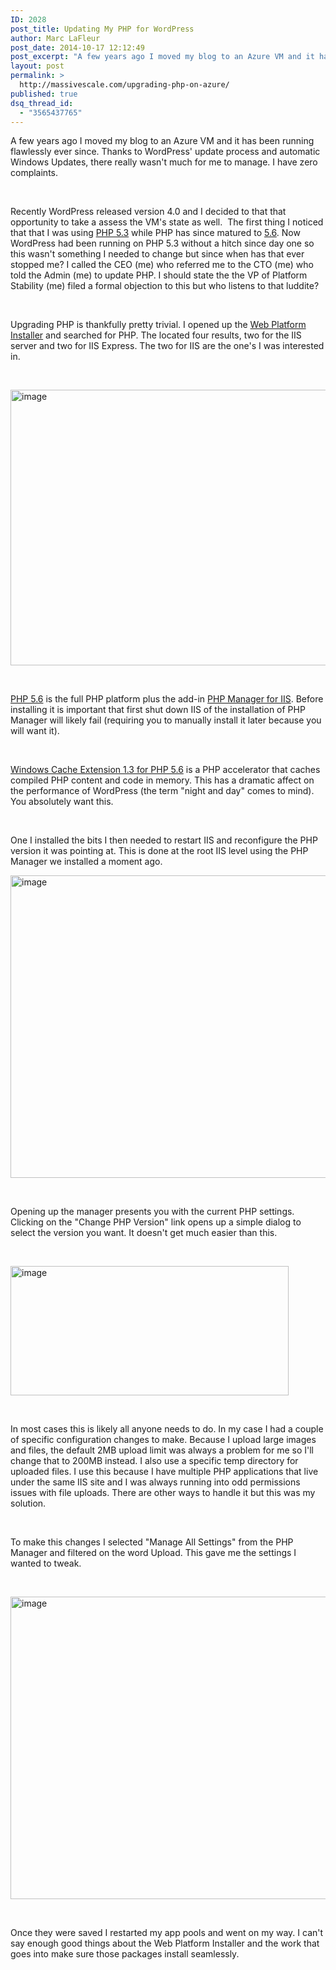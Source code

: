 ```yaml
---
ID: 2028
post_title: Updating My PHP for WordPress
author: Marc LaFleur
post_date: 2014-10-17 12:12:49
post_excerpt: "A few years ago I moved my blog to an Azure VM and it has been running flawlessly ever since. Thanks to WordPress' update process and automatic Windows Updates, there really wasn't much for me to manage. I have zero complaints."
layout: post
permalink: >
  http://massivescale.com/upgrading-php-on-azure/
published: true
dsq_thread_id:
  - "3565437765"
---
```

A few years ago I moved my blog to an Azure VM and it has been running flawlessly ever since. Thanks to WordPress' update process and automatic Windows Updates, there really wasn't much for me to manage. I have zero complaints.

&nbsp;

Recently WordPress released version 4.0 and I decided to that that opportunity to take a assess the VM's state as well.  The first thing I noticed that that I was using <a href="http://php.net/ChangeLog-5.php#5.3.2" target="_blank">PHP 5.3</a> while PHP has since matured to <a href="http://php.net/ChangeLog-5.php#5.6.2" target="_blank">5.6</a>. Now WordPress had been running on PHP 5.3 without a hitch since day one so this wasn't something I needed to change but since when has that ever stopped me? I called the CEO (me) who referred me to the CTO (me) who told the Admin (me) to update PHP. I should state the the VP of Platform Stability (me) filed a formal objection to this but who listens to that luddite?

&nbsp;

Upgrading PHP is thankfully pretty trivial. I opened up the <a href="http://www.microsoft.com/web/downloads/platform.aspx" target="_blank">Web Platform Installer</a> and searched for PHP. The located four results, two for the IIS server and two for IIS Express. The two for IIS are the one's I was interested in.

&nbsp;

<a href="http://massivescale.blob.core.windows.net/blogmedia/2014/10/image.png"><img style="background-image: none; padding-top: 0px; padding-left: 0px; display: inline; padding-right: 0px; border: 0px;" title="image" src="http://massivescale.blob.core.windows.net/blogmedia/2014/10/image_thumb.png" alt="image" width="644" height="441" border="0" /></a>

&nbsp;

<a href="http://windows.php.net/" target="_blank">PHP 5.6</a> is the full PHP platform plus the add-in <a href="http://phpmanager.codeplex.com/" target="_blank">PHP Manager for IIS</a>. Before installing it is important that first shut down IIS of the installation of PHP Manager will likely fail (requiring you to manually install it later because you will want it).

&nbsp;

<a href="http://www.iis.net/downloads/microsoft/wincache-extension" target="_blank">Windows Cache Extension 1.3 for PHP 5.6</a> is a PHP accelerator that caches compiled PHP content and code in memory. This has a dramatic affect on the performance of WordPress (the term "night and day" comes to mind). You absolutely want this.

&nbsp;

One I installed the bits I then needed to restart IIS and reconfigure the PHP version it was pointing at. This is done at the root IIS level using the PHP Manager we installed a moment ago.

<a href="http://massivescale.blob.core.windows.net/blogmedia/2014/10/image1.png"><img style="background-image: none; padding-top: 0px; padding-left: 0px; display: inline; padding-right: 0px; border: 0px;" title="image" src="http://massivescale.blob.core.windows.net/blogmedia/2014/10/image_thumb1.png" alt="image" width="644" height="484" border="0" /></a>

&nbsp;

Opening up the manager presents you with the current PHP settings. Clicking on the "Change PHP Version" link opens up a simple dialog to select the version you want. It doesn't get much easier than this.

&nbsp;

<a href="http://massivescale.blob.core.windows.net/blogmedia/2014/10/image2.png"><img style="background-image: none; padding-top: 0px; padding-left: 0px; display: inline; padding-right: 0px; border: 0px;" title="image" src="http://massivescale.blob.core.windows.net/blogmedia/2014/10/image_thumb2.png" alt="image" width="445" height="207" border="0" /></a>

&nbsp;

In most cases this is likely all anyone needs to do. In my case I had a couple of specific configuration changes to make. Because I upload large images and files, the default 2MB upload limit was always a problem for me so I'll change that to 200MB instead. I also use a specific temp directory for uploaded files. I use this because I have multiple PHP applications that live under the same IIS site and I was always running into odd permissions issues with file uploads. There are other ways to handle it but this was my solution.

&nbsp;

To make this changes I selected "Manage All Settings" from the PHP Manager and filtered on the word Upload. This gave me the settings I wanted to tweak.

&nbsp;

<a href="http://massivescale.blob.core.windows.net/blogmedia/2014/10/image3.png"><img style="background-image: none; padding-top: 0px; padding-left: 0px; display: inline; padding-right: 0px; border: 0px;" title="image" src="http://massivescale.blob.core.windows.net/blogmedia/2014/10/image_thumb3.png" alt="image" width="644" height="484" border="0" /></a>

&nbsp;

Once they were saved I restarted my app pools and went on my way. I can't say enough good things about the Web Platform Installer and the work that goes into make sure those packages install seamlessly.